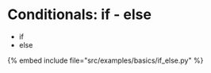 # Conditionals: if - else


* if
* else

{% embed include file="src/examples/basics/if_else.py" %}

